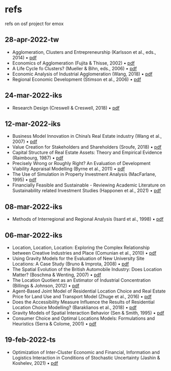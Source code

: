 # refs
refs on osf project for emox


## 28-apr-2022-tw
+ Agglomeration, Clusters and Entrepreneurship (Karlsson et al., eds., 2014) &bull; [pdf](https://osf.io/mqb93/)
+ Economics of Agglomeration (Fujita & Thisse, 2002) &bull; [pdf](https://osf.io/udza9/)
+ A Life Cycle fo Clusters? (Mueller & Bihn, eds., 2006) &bull; [pdf](https://osf.io/qadp2/)
+ Economic Analysis of Industrial Agglomeration (Wang, 2018) &bull; [pdf](https://osf.io/3d29y/)
+ Regional Economic Development (Stimson et al., 2006) &bull; [pdf](https://osf.io/vyqf9/)


## 24-mar-2022-iks
+ Research Design (Creswell & Creswell, 2018) &bull; [pdf](https://osf.io/s5mva/)


## 12-mar-2022-iks
+ Business Model Innovation in China’s Real Estate
industry (Wang et al., 2007) &bull; [pdf](https://osf.io/z7m39/)
+ Value Creation for Stakeholders and Shareholders (Sroufe, 2018) &bull; [pdf](https://osf.io/7gu6c/)
+ Capital Structure of Real Estate Assets: Theory and Empirical Evidence (Raimbourg, 1987) &bull; [pdf](https://osf.io/wxcb2/)
+ Precisely Wrong or Roughly Right? An Evaluation of Development
Viability Appraisal Modelling (Byrne et al., 2011) &bull; [pdf](https://osf.io/gkcxz/)
+ The Use of Simulation in Property Investment Analysis (MacFarlane, 1995) &bull; [pdf](https://osf.io/e5c3v/)
+ Financially Feasible and Sustainable - Reviewing Academic Literature on
Sustainability related Investment Studies (Happonen et al., 2021) &bull; [pdf](https://osf.io/4dzpt/)


## 08-mar-2022-iks
+ Methods of Interregional and Regional Analysis (Isard et al., 1998) &bull; [pdf](https://osf.io/mfead/)


## 06-mar-2022-iks
+ Location, Location, Location: Exploring the Complex Relationship between Creative Industries and Place (Comunian et al., 2010) &bull; [pdf](https://osf.io/9mxqf/)
+ Using Gravity Models for the Evaluation of New University Site
Locations: A Case Study (Bruno & Improta, 2008) &bull; [pdf](https://osf.io/7pt69/)
+ The Spatial Evolution of the British Automobile Industry: Does Location
Matter? (Boschma & Wenting, 2007) &bull; [pdf](https://osf.io/35zwv/)
+ The Location Quotient as an Estimator of Industrial Concentration (Billings & Johnson, 2012) &bull; [pdf](https://osf.io/mv6pc/)
+ Agent-Based Joint Model of Residential Location Choice and Real Estate
Price for Land Use and Transport Model (Zhuge et al., 2016) &bull; [pdf](https://osf.io/48qjn/)
+ Does the Accessibility Measure Influence the Results
of Residential Location Choice Modelling? (Baraklianos et al., 2018) &bull; [pdf](https://osf.io/vygcz/)
+ Gravity Models of Spatial Interaction Behavior (Sen & Smith, 1995) &bull; [pdf](https://osf.io/y427p/)
+ Consumer Choice and Optimal Locations Models: Formulations and Heuristics (Serra & Colome, 2001) &bull; [pdf](https://osf.io/8nhvp/)


## 19-feb-2022-ts
+ Optimization of Inter-Cluster Economic and Financial, Information and Logistics Interaction in Conditions of Stochastic Uncertainty (Jashin & Koshelev, 2021) &bull; [pdf](https://osf.io/6j28w/)
